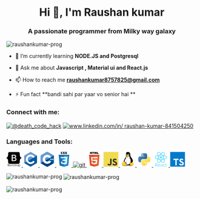<h1 align="center">Hi 👋, I'm Raushan kumar</h1>
<h3 align="center">A passionate programmer from Milky way galaxy</h3>

<p align="left"> <img src="https://komarev.com/ghpvc/?username=raushankumar-prog&label=Profile%20views&color=0e75b6&style=flat" alt="raushankumar-prog" /> </p>

- 🌱 I’m currently learning **NODE.JS and Postgresql**

- 💬 Ask me about **Javascript , Material ui and React.js**

- 📫 How to reach me **raushankumar8757825@gmail.com**

- ⚡ Fun fact **bandi sahi par yaar vo senior hai **

<h3 align="left">Connect with me:</h3>
<p align="left">
<a href="https://twitter.com/@death_code_hack" target="blank"><img align="center" src="https://raw.githubusercontent.com/rahuldkjain/github-profile-readme-generator/master/src/images/icons/Social/twitter.svg" alt="@death_code_hack" height="30" width="40" /></a>
<a href="https://linkedin.com/in/www.linkedin.com/in/ raushan-kumar-841504250" target="blank"><img align="center" src="https://raw.githubusercontent.com/rahuldkjain/github-profile-readme-generator/master/src/images/icons/Social/linked-in-alt.svg" alt="www.linkedin.com/in/ raushan-kumar-841504250" height="30" width="40" /></a>
</p>

<h3 align="left">Languages and Tools:</h3>
<p align="left"> <a href="https://getbootstrap.com" target="_blank" rel="noreferrer"> <img src="https://raw.githubusercontent.com/devicons/devicon/master/icons/bootstrap/bootstrap-plain-wordmark.svg" alt="bootstrap" width="40" height="40"/> </a> <a href="https://www.cprogramming.com/" target="_blank" rel="noreferrer"> <img src="https://raw.githubusercontent.com/devicons/devicon/master/icons/c/c-original.svg" alt="c" width="40" height="40"/> </a> <a href="https://www.w3schools.com/cpp/" target="_blank" rel="noreferrer"> <img src="https://raw.githubusercontent.com/devicons/devicon/master/icons/cplusplus/cplusplus-original.svg" alt="cplusplus" width="40" height="40"/> </a> <a href="https://www.w3schools.com/css/" target="_blank" rel="noreferrer"> <img src="https://raw.githubusercontent.com/devicons/devicon/master/icons/css3/css3-original-wordmark.svg" alt="css3" width="40" height="40"/> </a> <a href="https://git-scm.com/" target="_blank" rel="noreferrer"> <img src="https://www.vectorlogo.zone/logos/git-scm/git-scm-icon.svg" alt="git" width="40" height="40"/> </a> <a href="https://www.w3.org/html/" target="_blank" rel="noreferrer"> <img src="https://raw.githubusercontent.com/devicons/devicon/master/icons/html5/html5-original-wordmark.svg" alt="html5" width="40" height="40"/> </a> <a href="https://developer.mozilla.org/en-US/docs/Web/JavaScript" target="_blank" rel="noreferrer"> <img src="https://raw.githubusercontent.com/devicons/devicon/master/icons/javascript/javascript-original.svg" alt="javascript" width="40" height="40"/> </a> <a href="https://www.linux.org/" target="_blank" rel="noreferrer"> <img src="https://raw.githubusercontent.com/devicons/devicon/master/icons/linux/linux-original.svg" alt="linux" width="40" height="40"/> </a> <a href="https://www.python.org" target="_blank" rel="noreferrer"> <img src="https://raw.githubusercontent.com/devicons/devicon/master/icons/python/python-original.svg" alt="python" width="40" height="40"/> </a> <a href="https://reactjs.org/" target="_blank" rel="noreferrer"> <img src="https://raw.githubusercontent.com/devicons/devicon/master/icons/react/react-original-wordmark.svg" alt="react" width="40" height="40"/> </a> <a href="https://www.typescriptlang.org/" target="_blank" rel="noreferrer"> <img src="https://raw.githubusercontent.com/devicons/devicon/master/icons/typescript/typescript-original.svg" alt="typescript" width="40" height="40"/> </a> </p>

<p><img align="left" src="https://github-readme-stats.vercel.app/api/top-langs?username=raushankumar-prog&show_icons=true&locale=en&layout=compact" alt="raushankumar-prog" /></p>

<p>&nbsp;<img align="center" src="https://github-readme-stats.vercel.app/api?username=raushankumar-prog&show_icons=true&locale=en" alt="raushankumar-prog" /></p>

<p><img align="center" src="https://github-readme-streak-stats.herokuapp.com/?user=raushankumar-prog&" alt="raushankumar-prog" /></p>
